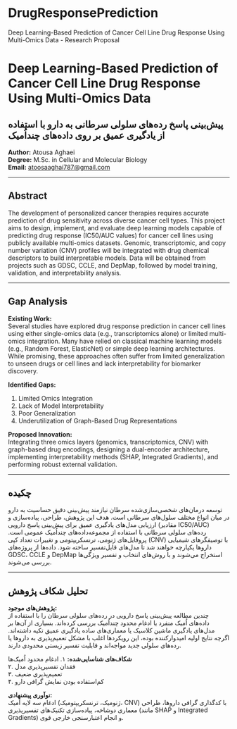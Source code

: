 # DrugResponsePrediction
Deep Learning-Based Prediction of Cancer Cell Line Drug Response Using Multi-Omics Data - Research Proposal
# Deep Learning-Based Prediction of Cancer Cell Line Drug Response Using Multi-Omics Data
## پیش‌بینی پاسخ رده‌های سلولی سرطانی به دارو با استفاده از یادگیری عمیق بر روی داده‌های چنداُمیک

**Author:** Atousa Aghaei  
**Degree:** M.Sc. in Cellular and Molecular Biology  
**Email:** atoosaaghai787@gmail.com  

---

## Abstract
The development of personalized cancer therapies requires accurate prediction of drug sensitivity across diverse cancer cell types. This project aims to design, implement, and evaluate deep learning models capable of predicting drug response (IC50/AUC values) for cancer cell lines using publicly available multi-omics datasets. Genomic, transcriptomic, and copy number variation (CNV) profiles will be integrated with drug chemical descriptors to build interpretable models. Data will be obtained from projects such as GDSC, CCLE, and DepMap, followed by model training, validation, and interpretability analysis.

---

## Gap Analysis

**Existing Work:**  
Several studies have explored drug response prediction in cancer cell lines using either single-omics data (e.g., transcriptomics alone) or limited multi-omics integration. Many have relied on classical machine learning models (e.g., Random Forest, ElasticNet) or simple deep learning architectures. While promising, these approaches often suffer from limited generalization to unseen drugs or cell lines and lack interpretability for biomarker discovery.

**Identified Gaps:**
1. Limited Omics Integration
2. Lack of Model Interpretability
3. Poor Generalization
4. Underutilization of Graph-Based Drug Representations

**Proposed Innovation:**  
Integrating three omics layers (genomics, transcriptomics, CNV) with graph-based drug encodings, designing a dual-encoder architecture, implementing interpretability methods (SHAP, Integrated Gradients), and performing robust external validation.

---

## چکیده
توسعه درمان‌های شخصی‌سازی‌شده سرطان نیازمند پیش‌بینی دقیق حساسیت به دارو در میان انواع مختلف سلول‌های سرطانی است. هدف این پژوهش، طراحی، پیاده‌سازی و ارزیابی مدل‌های یادگیری عمیق برای پیش‌بینی پاسخ دارویی (مقادیر IC50/AUC) رده‌های سلولی سرطانی با استفاده از مجموعه‌داده‌های چنداُمیک عمومی است. پروفایل‌های ژنومی، ترنسکریپتومی و تغییرات تعداد کپی (CNV) با توصیفگرهای شیمیایی داروها یکپارچه خواهند شد تا مدل‌های قابل‌تفسیر ساخته شود. داده‌ها از پروژه‌های GDSC، CCLE و DepMap استخراج می‌شوند و با روش‌های انتخاب و تفسیر ویژگی‌ها بررسی می‌شوند.

---

## تحلیل شکاف پژوهش

**پژوهش‌های موجود:**  
چندین مطالعه پیش‌بینی پاسخ دارویی در رده‌های سلولی سرطان را با استفاده از داده‌های اُمیک منفرد یا ادغام محدود چنداُمیک بررسی کرده‌اند. بسیاری از آن‌ها بر مدل‌های یادگیری ماشین کلاسیک یا معماری‌های ساده یادگیری عمیق تکیه داشته‌اند. اگرچه نتایج اولیه امیدوارکننده بوده، این رویکردها اغلب با مشکل تعمیم‌پذیری به داروها یا رده‌های سلولی جدید مواجه‌اند و قابلیت تفسیر زیستی محدودی دارند.

**شکاف‌های شناسایی‌شده:**
۱. ادغام محدود اُمیک‌ها  
۲. فقدان تفسیرپذیری مدل  
۳. تعمیم‌پذیری ضعیف  
۴. کم‌استفاده بودن نمایش گرافی دارو  

**نوآوری پیشنهادی:**  
ادغام سه لایه اُمیک (ژنومیک، ترنسکریپتومیک، CNV) با کدگذاری گرافی داروها، طراحی معماری دوشاخه، پیاده‌سازی تکنیک‌های تفسیرپذیری (مانند SHAP و Integrated Gradients) و انجام اعتبارسنجی خارجی قوی.
